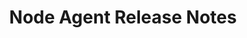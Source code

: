 ---
title: 'Node Agent Release Notes'
linkTitle: 'Node Agent Release Notes'
type: blog
description: >
    Release notes related to the Trustgrid Node Agent
---